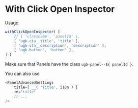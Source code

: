With Click Open Inspector
=========================

Usage:
```js
withClickOpenInspector( [
	// [ 'classname', 'panelId' ],
	[ 'ugb-cta__title', 'title' ],
	[ 'ugb-cta__description', 'description' ],
	[ 'ugb-button', 'button' ],
] )
```

Make sure that Panels have the class `ugb-panel--${ panelId }`.

You can also use
```js
<PanelAdvancedSettings
	title={ __( 'Title', i18n ) }
	id="title"
	// ...
/>
```
